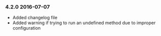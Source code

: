 ### 4.2.0 2016-07-07

-   Added changelog file
-   Added warning if trying to run an undefined method due to improper configuration
